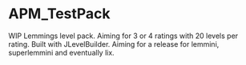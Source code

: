 # APM_TestPack

WIP Lemmings level pack. 
Aiming for 3 or 4 ratings with 20 levels per rating.
Built with JLevelBuilder. 
Aiming for a release for lemmini, superlemmini and eventually lix.
